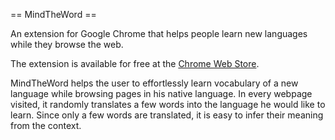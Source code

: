 == MindTheWord ==


An extension for Google Chrome that helps people learn new languages while they browse the web.

The extension is available for free at the 
[Chrome Web Store](https://chrome.google.com/webstore/detail/mind-the-word/fabjlaokbhaoehejcoblhahcekmogbom).


MindTheWord helps the user to effortlessly learn vocabulary of a new language
while browsing pages in his native language. In every webpage visited, it
randomly translates a few words into the language he would like to learn.
Since only a few words are translated, it is easy to infer their meaning from
the context.